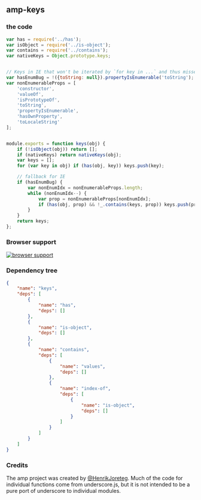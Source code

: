 ## amp-keys


### the code

```javascript
var has = require('../has');
var isObject = require('../is-object');
var contains = require('../contains');
var nativeKeys = Object.prototype.keys;


// Keys in IE that won't be iterated by `for key in ...` and thus missed.
var hasEnumBug = !({toString: null}).propertyIsEnumerable('toString');
var nonEnumerableProps = [
    'constructor',
    'valueOf',
    'isPrototypeOf',
    'toString',
    'propertyIsEnumerable',
    'hasOwnProperty',
    'toLocaleString'
];


module.exports = function keys(obj) {
    if (!isObject(obj)) return [];
    if (nativeKeys) return nativeKeys(obj);
    var keys = [];
    for (var key in obj) if (has(obj, key)) keys.push(key);

    // fallback for IE
    if (hasEnumBug) {
        var nonEnumIdx = nonEnumerableProps.length;
        while (nonEnumIdx--) {
            var prop = nonEnumerableProps[nonEnumIdx];
            if (has(obj, prop) && !_.contains(keys, prop)) keys.push(prop);
        }
    }
    return keys;
};
```

### Browser support

[![browser support](https://ci.testling.com/henrikjoreteg/amp-keys.png)](https://ci.testling.com/ampersandjs/amp-keys)

### Dependency tree

```json
{
    "name": "keys",
    "deps": [
        {
            "name": "has",
            "deps": []
        },
        {
            "name": "is-object",
            "deps": []
        },
        {
            "name": "contains",
            "deps": [
                {
                    "name": "values",
                    "deps": []
                },
                {
                    "name": "index-of",
                    "deps": [
                        {
                            "name": "is-object",
                            "deps": []
                        }
                    ]
                }
            ]
        }
    ]
}
```

### Credits

The amp project was created by [@HenrikJoreteg](http://twitter.com/henrikjoreteg). Much of the code for individual functions come from underscore.js, but it is not intended to be a pure port of underscore to individual modules.